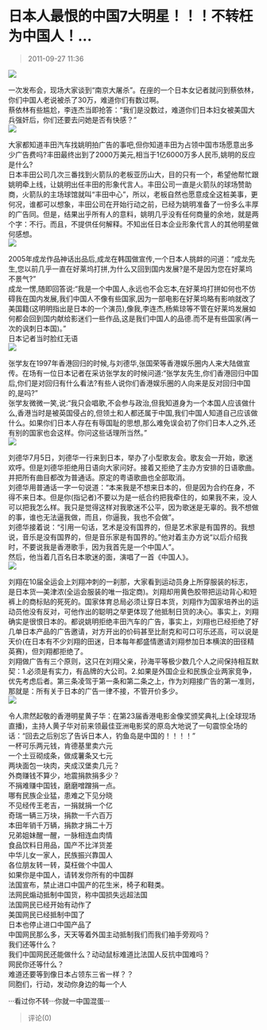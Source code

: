 # 日本人最恨的中国7大明星！！！不转枉为中国人！...
> 2011-09-27 11:36


[![](https://pan.4a1801.life/d/Onedrive-4A1801/%E4%B8%AA%E4%BA%BA%E5%BB%BA%E7%AB%99/assets/Qzone_wyf/Blogs/images/0551156B.jpeg)](https://pan.4a1801.life/d/Onedrive-4A1801/%E4%B8%AA%E4%BA%BA%E5%BB%BA%E7%AB%99/assets/Qzone_wyf/Blogs/images/0551156B.jpeg)  
  
一次发布会，现场大家谈到“南京大屠杀”。在座的一个日本女记者就问到蔡依林，你们中国人老说被杀了30万，难道你们有数过啊。   
蔡依林有些尴尬，李连杰当即抢答：“我们是没数过，难道你们日本妇女被美国大兵强奸后，你们还要去问她是否有快感？”   
[](http://b13.photo.store.qq.com/http_imgload.cgi?/rurl4_b=b1028e51f0ba37f5cf29de7e2ed96a0ddb0e1f73588f9ea0d60ad851929a0a254648e7d633385637330fef706020984d32da5c88b4050663d81715c7f7c9fc9dcd253e82d8d9a763c9d6ca39ac0e8b472315b136)[![](https://pan.4a1801.life/d/Onedrive-4A1801/%E4%B8%AA%E4%BA%BA%E5%BB%BA%E7%AB%99/assets/Qzone_wyf/Blogs/images/8548EC9F.jpeg)](https://pan.4a1801.life/d/Onedrive-4A1801/%E4%B8%AA%E4%BA%BA%E5%BB%BA%E7%AB%99/assets/Qzone_wyf/Blogs/images/8548EC9F.jpeg)  
  
大家都知道丰田汽车找姚明拍广告的事吧,但你知道丰田为占领中国市场愿意出多少广告费吗?丰田最终出到了2000万美元,相当于1亿6000万多人民币,姚明的反应是什么?   
日本丰田公司几次三番找到火箭队的老板亚历山大，目的只有一个，希望他帮忙跟姚明牵上线，让姚明出任丰田的形象代言人。丰田公司一直是火箭队的球场赞助商，火箭队的主场球馆就叫“丰田中心”，所以，老板自然也愿意成全这桩美事，更何况，谁都可以想象，丰田公司在开始行动之前，已经为姚明准备了一份多么丰厚的广告同。但是，结果出乎所有人的意料，姚明几乎没有任何商量的余地，就是两个字：不行。而且，不提供任何解释。不知出任日本企业形象代言人的其他明星做何感想。   
[](http://b5.photo.store.qq.com/http_imgload.cgi?/rurl4_b=b1028e51f0ba37f5cf29de7e2ed96a0d37124c42f5770c09167673d22e264674820701c8e47e152d07a0a03ca1119aff241678ef1dd927075d893b332e7beb67ad582f8b3f66a8eb651683a3b27c1cfb2f36fda3)[![](https://pan.4a1801.life/d/Onedrive-4A1801/%E4%B8%AA%E4%BA%BA%E5%BB%BA%E7%AB%99/assets/Qzone_wyf/Blogs/images/6D9B96AA.gif)](https://pan.4a1801.life/d/Onedrive-4A1801/%E4%B8%AA%E4%BA%BA%E5%BB%BA%E7%AB%99/assets/Qzone_wyf/Blogs/images/6D9B96AA.gif)  
  
2005年成龙作品神话出品后,成龙在韩国做宣传,一个日本人挑衅的问道：“成龙先生,您以前几乎一直在好莱坞打拼,为什么又回到国内发展?是不是因为您在好莱坞不景气?”   
成龙一愣,随即回答说:“我是一个中国人,永远也不会忘本,在好莱坞打拼如何也不仿碍我在国内发展,我们中国人不像有些国家,因为一部电影在好莱坞略有影响就改了美国籍(这明明指出是日本的一个演员),像我,李连杰,杨紫琼等不管在好莱坞发展如何都会回到国内献给影迷们一些作品,这是我们中国人的品德.而不是有些国家(再一次的讽刺日本国)。”   
日本记者当时脸红无语   
[](http://b4.photo.store.qq.com/http_imgload.cgi?/rurl4_b=b1028e51f0ba37f5cf29de7e2ed96a0de9c0608cecc3fbb0c82f9172114f15f67453343a3e8db1985c2abc205ee1c1544bddf3d930e679b0b12429513242efd358be520443462aad22ce53786e66b594b5f67973)[![](https://pan.4a1801.life/d/Onedrive-4A1801/%E4%B8%AA%E4%BA%BA%E5%BB%BA%E7%AB%99/assets/Qzone_wyf/Blogs/images/F625D37C.jpeg)](https://pan.4a1801.life/d/Onedrive-4A1801/%E4%B8%AA%E4%BA%BA%E5%BB%BA%E7%AB%99/assets/Qzone_wyf/Blogs/images/F625D37C.jpeg)  
  
张学友在1997年香港回归的时候,与刘德华,张国荣等香港娱乐圈内人来大陆做宣传。在场有一位日本记者在采访张学友的时候问道:“张学友先生,你们香港回归中国后,你们是对回归有什么看法?有些人说你们香港娱乐圈的人向来是反对回归中国的,是吗?”   
张学友微微一笑,说:“我只会唱歌,不会参与政治,但我知道身为一个本国人应该做什么,香港当时是被英国侵占的,但领土和人都还属于中国,我们中国人知道自己应该做什么。如果你们日本人存在有辱国耻的思想,那么难免误会初了你们日本人之外,还有别的国家也会这样。你问这些话理所当然。”   
[](http://b5.photo.store.qq.com/http_imgload.cgi?/rurl4_b=b1028e51f0ba37f5cf29de7e2ed96a0d3b7173d1fca1881d754844db6ae878217d1c0f43f878a2e6c74da4075562d830c91ba7f3e41723687524edc4719fe4fad8e43902ee61fdc52f6a3a8554b6856f30ce8ed8)[![](https://pan.4a1801.life/d/Onedrive-4A1801/%E4%B8%AA%E4%BA%BA%E5%BB%BA%E7%AB%99/assets/Qzone_wyf/Blogs/images/BD0687F3.gif)](https://pan.4a1801.life/d/Onedrive-4A1801/%E4%B8%AA%E4%BA%BA%E5%BB%BA%E7%AB%99/assets/Qzone_wyf/Blogs/images/BD0687F3.gif)  
  
刘德华7月5日，刘德华一行来到日本，举办了小型歌友会。歌友会一开始，歌迷欢呼。但是刘德华拒绝用日语向大家问好。接着又拒绝了主办方安排的日语歌曲。并把所有曲目都改为普通话。原定的粤语歌曲也全部取消。   
刘德华用普通话一字一句说道：“本来我是不想来日本的，但是因为合约在身，不得不来日本。但是你(指记者)不要以为是一纸合约把我牵住的，如果我不来，没人可以把我怎么样。我只是觉得这样对我歌迷不公平，因为歌迷是无辜的。我不想做的事，谁也无法逼我做，而且，你逼我，我也不会做”。   
刘德华接着说：“引用一句话，艺术是没有国界的，但是艺术家是有国界的。我想说，音乐是没有国界的，但是音乐家是有国界的。”他对着主办方说“以后介绍我时，不要说我是香港歌手，因为我首先是一个中国人”。   
然后，他当着几百名日本歌迷的面，演唱了一首《中国人》。   
[](http://b5.photo.store.qq.com/http_imgload.cgi?/rurl4_b=b1028e51f0ba37f5cf29de7e2ed96a0d53bb11f291623ae24e21a7cf282b9bb40240b52ba692e13433ee36390cd5484fdfd999c192321430555c91c0595a0da0f8038df2105fc487c324ce9ca7e9d0bcab2fd0a9)[![](https://pan.4a1801.life/d/Onedrive-4A1801/%E4%B8%AA%E4%BA%BA%E5%BB%BA%E7%AB%99/assets/Qzone_wyf/Blogs/images/6133319A.jpeg)](https://pan.4a1801.life/d/Onedrive-4A1801/%E4%B8%AA%E4%BA%BA%E5%BB%BA%E7%AB%99/assets/Qzone_wyf/Blogs/images/6133319A.jpeg)  
  
刘翔在10届全运会上刘翔冲刺的一刹那，大家看到运动员身上所穿服装的标志，是日本货―美津浓(全运会服装的唯一指定商)。刘翔却用黄色胶带把运动背心和短裤上的商标贴的死死的。国家体育总局必须让穿日本货，刘翔作为国家培养出的运动员他没有反对，可他作出的聪明之举更体现了他抵制日货的决心。事实上，刘翔确实是很恨日本的。都说姚明拒绝丰田汽车的广告，事实上，刘翔也已经拒绝了好几单日本产品的广告邀请，对方开出的价码甚至比耐克和可口可乐还高，可以说是天价(在日本有不少刘翔的田迷，日本每年都盛情邀请刘翔参加日本横滨的田径精英赛)，但刘翔都拒绝了。   
刘翔做广告有三个原则，这只在刘翔父亲，孙海平等极少数几个人之间保持相互默契：1.必须是有实力，有品牌的大公司。2.如果是外国企业和民族企业两家竞争，优先考虑后者。第三条凌驾于第一条和第二条之上，作为刘翔接广告的第一准则，那就是：所有关于日本的广告一律不接，不管开价多少。   
[](http://b13.photo.store.qq.com/http_imgload.cgi?/rurl4_b=b1028e51f0ba37f5cf29de7e2ed96a0d63cd31702e580da41502ae1f7417afb474744273f9feac0f1983a0b79144f53a832f2a288129a68c47af4405dcce3055cd83492c7a7cba9f831d9c1b20c7d42b6548c0e6)[![](https://pan.4a1801.life/d/Onedrive-4A1801/%E4%B8%AA%E4%BA%BA%E5%BB%BA%E7%AB%99/assets/Qzone_wyf/Blogs/images/A0364BCE.jpeg)](https://pan.4a1801.life/d/Onedrive-4A1801/%E4%B8%AA%E4%BA%BA%E5%BB%BA%E7%AB%99/assets/Qzone_wyf/Blogs/images/A0364BCE.jpeg)  
  
令人肃然起敬的香港明星黄子华：在第23届香港电影金像奖颁奖典礼上(全球现场直播)，主持人黄子华对前来领最佳亚洲电影奖的原岛大地说了一句震惊全场的话：“回去之后别忘了告诉日本人，钓鱼岛是中国的！！！！”   
一杯可乐两元钱，肯德基里卖六元  
一个土豆砌成条，做成薯条又七元  
两块面包一块肉，夹成汉堡卖几元？  
外商赚钱不算少，地震捐款捐多少？  
不捐难赚中国钱，磨磨噌蹭捐一点。  
哪有民族企业猛，患难之下见分晓  
不见经传王老吉，一捐就捐一个亿  
奇瑞一辆三万块，捐款一千六百万  
本田年销千万辆，捐款才捐二十万  
兄弟姐妹醒一醒，一脉相连血肉情  
食品饮料日用品，国产不比洋货差  
中华儿女一家人，民族振兴靠国人  
各位朋友转一转，莫枉做个中国人  
如果你是中国人，请转发你所有的中国群  
法国宣布，禁止进口中国产的花生米，椅子和鞋类。  
法网民煽动抵制中国货，称中国损失远超法国  
法国网民已经开始有动作了  
美国网民已经抵制中国了  
日本也停止进口中国产品了  
中国网民那么多，天天等着外国主动抵制我们而我们袖手旁观吗？  
我们还等什么？  
我们中国网民还能做什么？动动鼠标难道比法国人反抗中国难吗？  
网民你还等什么？  
难道还要等到像日本占领东三省一样？？  
同胞们，行动，发动你身边的每一个人  
  
···看过你不转···你就一中国混蛋···
> 评论(0)

